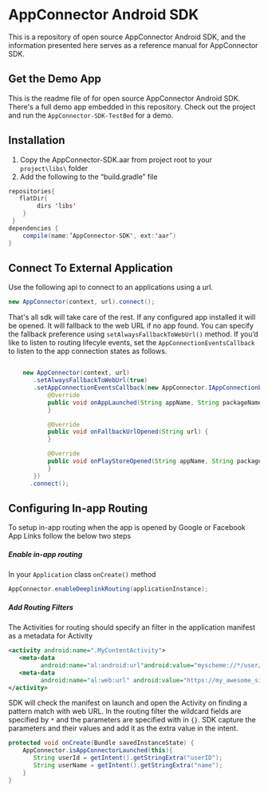 # AppConnector Android SDK

This is a repository of open source AppConnector Android SDK, and the information presented here serves as a reference manual for AppConnector SDK.

## Get the Demo App

This is the readme file of for open source AppConnector Android SDK. There's a full demo app embedded in this repository. Check out the project and run the `AppConnector-SDK-TestBed` for a demo.

## Installation
1. Copy the AppConnector-SDK.aar from project root to your `project\libs\` folder
2. Add the following to the “build.gradle” file

```java
repositories{
   flatDir{
       	dirs 'libs'
    }
 }
dependencies {
	compile(name:’AppConnector-SDK', ext:'aar’)
}
```

## Connect To External Application
Use the following api to connect to an applications using a url.

```java
new AppConnector(context, url).connect();
```

That's all sdk will take care of the rest. If any configured app installed it will be opened. It will fallback to the web URL if no app found. You can specify the fallback preference using `setAlwaysFallbackToWebUrl()` method.
If you’d like to listen to routing lifecyle events, set the `AppConnectionEventsCallback` to listen to the app connection states as follows.

```java

    new AppConnector(context, url)
       .setAlwaysFallbackToWebUrl(true)
       .setAppConnectionEventsCallback(new AppConnector.IAppConnectionEvents() {
           @Override
           public void onAppLaunched(String appName, String packageName) {
           }

           @Override
           public void onFallbackUrlOpened(String url) {
           }

           @Override
           public void onPlayStoreOpened(String appName, String packageName) {
           }
       })
      .connect();
```

## Configuring In-app Routing
To setup in-app routing when the app is opened by Google or Facebook App Links follow the below two steps

##### Enable in-app routing
In your `Application` class `onCreate()` method

```java
AppConnector.enableDeeplinkRouting(applicationInstance);
```
##### Add Routing Filters
The Activities for routing should specify an filter in the application manifest as a metadata for Activity

```xml
<activity android:name=".MyContentActivity">
   <meta-data
         android:name="al:android:url"android:value="myscheme://*/user/{userID}/{name}"/>
   <meta-data
         android:name="al:web:url" android:value="https://my_awesome_site.com/*/{userID}"/>
</activity>
```

SDK will check the manifest on launch and open the Activity on finding a pattern match with web URL.
In the routing filter the wildcard fields are specified by `*` and the parameters are specified with in `{}`. SDK capture the parameters and their values and add it as the extra value in the intent.

```java
protected void onCreate(Bundle savedInstanceState) {
    AppConnector.isAppConnectorLaunched(this){
       String userId = getIntent().getStringExtra("userID");
       String userName = getIntent().getStringExtra("name");
    }
}
```

